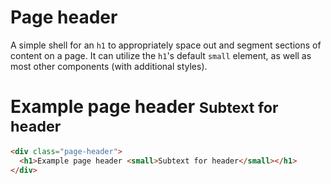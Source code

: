 
<h1 id="page-header" class="page-header">Page header</h1>

<p>A simple shell for an <code>h1</code> to appropriately space out and segment sections of content on a page. It can utilize the <code>h1</code>'s default <code>small</code> element, as well as most other components (with additional styles).</p>

<div class="bs-example">
  <div class="page-header">
    <h1>Example page header <small>Subtext for header</small></h1>
  </div>
</div>

```html
<div class="page-header">
  <h1>Example page header <small>Subtext for header</small></h1>
</div>
```

